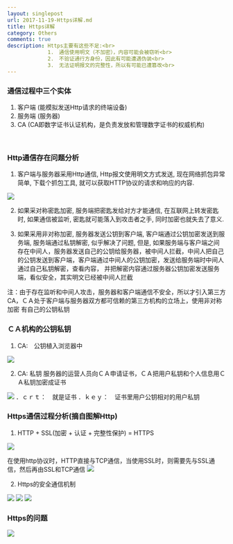```yaml
---
layout: singlepost
url: 2017-11-19-Https详解.md
title: Https详解
category: Others
comments: true
description: Https主要有这些不足:<br>
             1.　通信使用明文（不加密），内容可能会被窃听<br> 
             2.　不验证通行方身份，因此有可能遭遇伪装<br>
             3.　无法证明报文的完整性，所以有可能已遭篡改<br>
---
```


### 通信过程中三个实体
1. 客户端 (能模拟发送Http请求的终端设备)
2. 服务端 (服务器)
3. CA (CA即数字证书认证机构，是负责发放和管理数字证书的权威机构)
<br>

### Http通信存在问题分析
1. 客户端与服务器采用Http通信, Http报文使用明文方式发送, 现在网络抓包异常简单, 下载个抓包工具, 就可以获取HTTP协议的请求和响应的内容.
<img src="/uploads/抓包结果.jpg" class="img-responsive img-rounded" />

2. 如果采对称密匙加密, 服务端把密匙发给对方才能通信, 在互联网上转发密匙时, 如果通信被监听, 密匙就可能落入到攻击者之手, 同时加密也就失去了意义.

3. 如果采用非对称加密, 服务器发送公钥到客户端, 客户端通过公钥加密发送到服务端, 服务端通过私钥解密, 似乎解决了问题, 但是, 如果服务端与客户端之间
存在中间人，服务器发送自己的公钥给服务器，被中间人拦截，中间人把自己的公钥发送到客户端，客户端通过中间人的公钥加密，发送给服务端时中间人通过自己私钥解密，查看内容，
并把解密内容通过服务器公钥加密发送服务端，看似安全，其实明文已经被中间人拦截

注：由于存在监听和中间人攻击，服务器和客户端通信不安全，所以才引入第三方CA，ＣＡ处于客户端与服务器双方都可信赖的第三方机构的立场上，使用非对称加密
有自己的公钥私钥
<br>

### ＣＡ机构的公钥私钥
1. CA:　公钥植入浏览器中
<img src="/uploads/Https证书.png" class="img-responsive img-rounded" />

2. CA: 私钥 
服务器的运营人员向ＣＡ申请证书，ＣＡ把用户私钥和个人信息用ＣＡ私钥加密成证书
<img src="/uploads/CA证书.png" class="img-responsive img-rounded" />
．ｃｒｔ：　就是证书
．ｋｅｙ：　证书里用户公钥相对的用户私钥
<br>
      
### Https通信过程分析(摘自图解Http)
1. HTTP + SSL(加密 + 认证 + 完整性保护) = HTTPS
<img src="/uploads/图解Https之SSL.png" class="img-responsive img-rounded" />

在使用http协议时，HTTP直接与TCP通信，当使用SSL时，则需要先与SSL通信，然后再由SSL和TCP通信
<img src="/uploads/图解Https之使用Https通信.png" class="img-responsive img-rounded" />

2. Https的安全通信机制
<img src="/uploads/HTTPS的安全通道机制.png" class="img-responsive img-rounded" />
<img src="/uploads/Https通信1.png" class="img-responsive img-rounded" />
<img src="/uploads/Https通信2.png" class="img-responsive img-rounded" />
<br>

### Https的问题
<img src="/uploads/Https问题.png" class="img-responsive img-rounded" />






      
      
      
      
      
